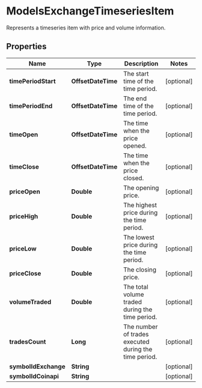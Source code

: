 

# ModelsExchangeTimeseriesItem

Represents a timeseries item with price and volume information.

## Properties

| Name | Type | Description | Notes |
|------------ | ------------- | ------------- | -------------|
|**timePeriodStart** | **OffsetDateTime** | The start time of the time period. |  [optional] |
|**timePeriodEnd** | **OffsetDateTime** | The end time of the time period. |  [optional] |
|**timeOpen** | **OffsetDateTime** | The time when the price opened. |  [optional] |
|**timeClose** | **OffsetDateTime** | The time when the price closed. |  [optional] |
|**priceOpen** | **Double** | The opening price. |  [optional] |
|**priceHigh** | **Double** | The highest price during the time period. |  [optional] |
|**priceLow** | **Double** | The lowest price during the time period. |  [optional] |
|**priceClose** | **Double** | The closing price. |  [optional] |
|**volumeTraded** | **Double** | The total volume traded during the time period. |  [optional] |
|**tradesCount** | **Long** | The number of trades executed during the time period. |  [optional] |
|**symbolIdExchange** | **String** |  |  [optional] |
|**symbolIdCoinapi** | **String** |  |  [optional] |



